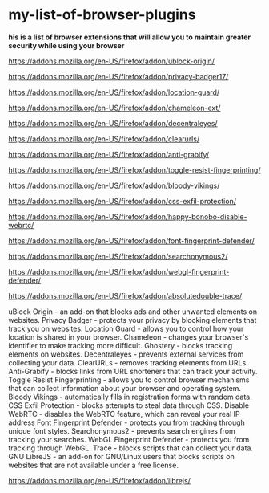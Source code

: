 # my-list-of-browser-plugins
**his is a list of browser extensions that will allow you to maintain greater security while using your browser**



https://addons.mozilla.org/en-US/firefox/addon/ublock-origin/


https://addons.mozilla.org/en-US/firefox/addon/privacy-badger17/


https://addons.mozilla.org/en-US/firefox/addon/location-guard/


https://addons.mozilla.org/en-US/firefox/addon/chameleon-ext/


https://addons.mozilla.org/en-US/firefox/addon/decentraleyes/


https://addons.mozilla.org/en-US/firefox/addon/clearurls/


https://addons.mozilla.org/en-US/firefox/addon/anti-grabify/


https://addons.mozilla.org/en-US/firefox/addon/toggle-resist-fingerprinting/


https://addons.mozilla.org/en-US/firefox/addon/bloody-vikings/


https://addons.mozilla.org/en-US/firefox/addon/css-exfil-protection/


https://addons.mozilla.org/en-US/firefox/addon/happy-bonobo-disable-webrtc/


https://addons.mozilla.org/en-US/firefox/addon/font-fingerprint-defender/


https://addons.mozilla.org/en-US/firefox/addon/searchonymous2/


https://addons.mozilla.org/en-US/firefox/addon/webgl-fingerprint-defender/


https://addons.mozilla.org/en-US/firefox/addon/absolutedouble-trace/

uBlock Origin - an add-on that blocks ads and other unwanted elements on websites. 
Privacy Badger - protects your privacy by blocking elements that track you on websites.
Location Guard - allows you to control how your location is shared in your browser. 
Chameleon - changes your browser's identifier to make tracking more difficult.
Ghostery - blocks tracking elements on websites.
Decentraleyes - prevents external services from collecting your data.
ClearURLs - removes tracking elements from URLs.
Anti-Grabify - blocks links from URL shorteners that can track your activity.
Toggle Resist Fingerprinting - allows you to control browser mechanisms that can collect information about your browser and operating system.
Bloody Vikings - automatically fills in registration forms with random data.
CSS Exfil Protection - blocks attempts to steal data through CSS.
Disable WebRTC - disables the WebRTC feature, which can reveal your real IP address
Font Fingerprint Defender - protects you from tracking through unique font styles.
Searchonymous2 - prevents search engines from tracking your searches.
WebGL Fingerprint Defender - protects you from tracking through WebGL.
Trace - blocks scripts that can collect your data.
GNU LibreJS - an add-on for GNU/Linux users that blocks scripts on websites that are not available under a free license.


https://addons.mozilla.org/en-US/firefox/addon/librejs/
